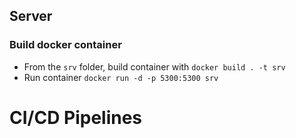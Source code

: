 
## Server
### Build docker container
* From the `srv` folder, build container with `docker build . -t srv`
* Run container `docker run -d -p 5300:5300 srv`

# CI/CD Pipelines